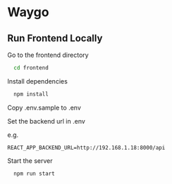 # Waygo

## Run Frontend Locally

Go to the frontend directory

```bash
  cd frontend
```

Install dependencies

```bash
  npm install
```

Copy .env.sample to .env

Set the backend url in .env

e.g.

```
REACT_APP_BACKEND_URL=http://192.168.1.18:8000/api
```

Start the server

```bash
  npm run start
```
